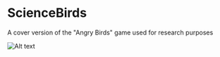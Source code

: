 # ScienceBirds
A cover version of the "Angry Birds" game used for research purposes

![Alt text](/Docs/Screenshot.png?raw=true "Optional Title")
